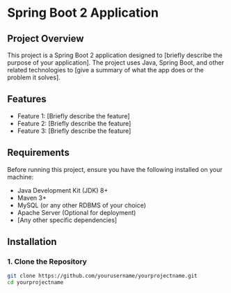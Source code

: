 # Spring Boot 2 Application

## Project Overview

This project is a Spring Boot 2 application designed to [briefly describe the purpose of your application]. The project uses Java, Spring Boot, and other related technologies to [give a summary of what the app does or the problem it solves].

## Features

- Feature 1: [Briefly describe the feature]
- Feature 2: [Briefly describe the feature]
- Feature 3: [Briefly describe the feature]

## Requirements

Before running this project, ensure you have the following installed on your machine:

- Java Development Kit (JDK) 8+
- Maven 3+
- MySQL (or any other RDBMS of your choice)
- Apache Server (Optional for deployment)
- [Any other specific dependencies]

## Installation

### 1. Clone the Repository

```bash
git clone https://github.com/yourusername/yourprojectname.git
cd yourprojectname

